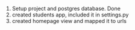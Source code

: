 1. Setup project and postgres database. Done 
2. created students app, included it in settings.py
3. created homepage view and mapped it to urls